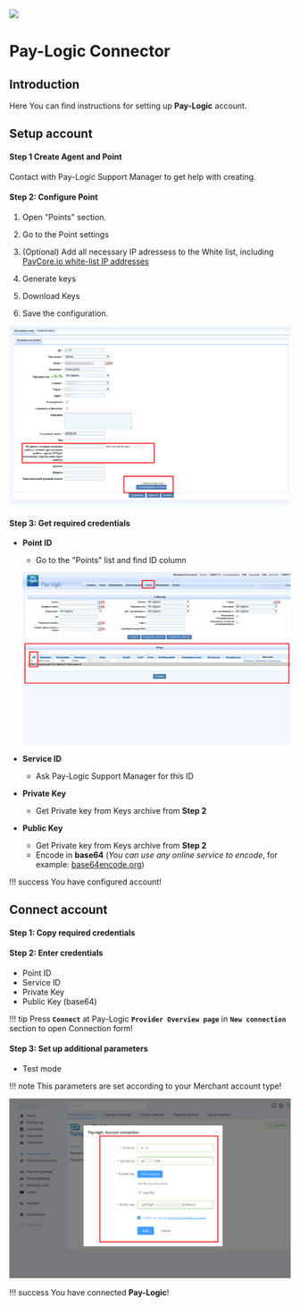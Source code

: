 <img src="https://static.openfintech.io/payment_providers/paylogic/logo.png?w=400" width="300px">

# Pay-Logic Connector

## Introduction

Here You can find  instructions for setting up **Pay-Logic**  account.

## Setup account

#### Step 1 Create Agent and Point

Contact with Pay-Logic Support Manager to get help with creating. 


#### Step 2: Configure Point

1. Open "Points" section.

2. Go to the Point settings

3. (Optional)  Add all necessary IP adressess to the White list, including  [PayСore.io white-list IP addresses](/integration/ips/)

4. Generate keys

5. Download Keys

6. Save the configuration.


![Point Config](images/point_configure.png)


#### Step 3: Get required credentials

- **Point ID**
    - Go to the "Points" list and find ID column

    ![Point ID](images/point_id.png)

- **Service ID**
    - Ask Pay-Logic Support Manager for this ID

- **Private Key**
    - Get Private key from Keys archive from **Step 2**

- **Public Key**
    - Get Private key from Keys archive from **Step 2**
    - Encode in **base64**  (_You can use any online service to encode_, for example: [base64encode.org](https://www.base64encode.org/))


!!! success
    You have configured account!




## Connect account

#### Step 1: Copy required credentials


#### Step 2: Enter credentials

- Point ID
- Service ID
- Private Key
- Public Key (base64)

!!! tip
    Press **`Connect`** at Pay-Logic **`Provider Overview page`** in **`New connection`** section to open Connection form!


#### Step 3: Set up additional parameters 

- Test mode

!!! note
    This parameters are set according to your Merchant account type!



![Connect](images/paylogic_connect.png)


!!! success
    You have connected **Pay-Logic**!